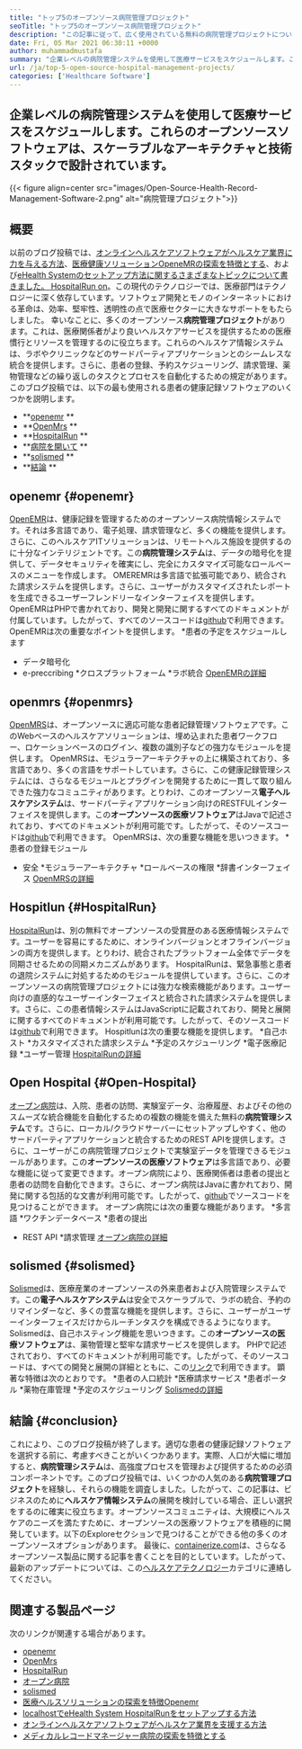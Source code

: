 ```yaml
---
title: "トップ5のオープンソース病院管理プロジェクト" 
seoTitle: "トップ5のオープンソース病院管理プロジェクト" 
description: "この記事に従って、広く使用されている無料の病院管理プロジェクトについて学びます。これらのソリューションは、医療行為を組織するための統合されたプラットフォームを提供します。" 
date: Fri, 05 Mar 2021 06:30:11 +0000
author: muhammadmustafa
summary: "企業レベルの病院管理システムを使用して医療サービスをスケジュールします。これらのオープンソースソフトウェアは、スケーラブルなアーキテクチャと技術スタックで設計されています。" 
url: /ja/top-5-open-source-hospital-management-projects/
categories: ['Healthcare Software']
---
```


## 企業レベルの病院管理システムを使用して医療サービスをスケジュールします。これらのオープンソースソフトウェアは、スケーラブルなアーキテクチャと技術スタックで設計されています。

{{< figure align=center src="images/Open-Source-Health-Record-Management-Software-2.png" alt="病院管理プロジェクト">}}


## 概要
以前のブログ投稿では、[オンラインヘルスケアソフトウェアがヘルスケア業界に力を与える方法][1]、[医療健康ソリューションOpeneMRの探索を特徴とする][2]、および[eHealth Systemのセットアップ方法に関するさまざまなトピックについて書きました。 HospitalRun on][3]。この現代のテクノロジーでは、医療部門はテクノロジーに深く依存しています。ソフトウェア開発とモノのインターネットにおける革命は、効率、堅牢性、透明性の点で医療セクターに大きなサポートをもたらしました。
幸いなことに、多くのオープンソース**病院管理プロジェクト**があります。これは、医療関係者がより良いヘルスケアサービスを提供するための医療慣行とリソースを管理するのに役立ちます。これらのヘルスケア情報システムは、ラボやクリニックなどのサードパーティアプリケーションとのシームレスな統合を提供します。さらに、患者の登録、予約スケジューリング、請求管理、薬物管理などの繰り返しのタスクとプロセスを自動化するための規定があります。このブログ投稿では、以下の最も使用される患者の健康記録ソフトウェアのいくつかを説明します。
  * **[openemr][4] ** 
  * **[OpenMrs][5] ** 
  * **[HospitalRun][6] ** 
  * **[病院を開いて][7] ** 
  * **[solismed][8] ** 
  * **[結論][9] ** 

## openemr   {#openemr}
[OpenEMR][10]は、健康記録を管理するためのオープンソース病院情報システムです。それは多言語であり、電子処理、請求管理など、多くの機能を提供します。さらに、このヘルスケアITソリューションは、リモートヘルス施設を提供するのに十分なインテリジェントです。この**病院管理システム**は、データの暗号化を提供して、データセキュリティを確実にし、完全にカスタマイズ可能なロールベースのメニューを作成します。 OMEREMRは多言語で拡張可能であり、統合された請求システムを提供します。さらに、ユーザーがカスタマイズされたレポートを生成できるユーザーフレンドリーなインターフェイスを提供します。 OpenEMRはPHPで書かれており、開発と開発に関するすべてのドキュメントが付属しています。したがって、すべてのソースコードは[github][11]で利用できます。
OpenEMRは次の重要なポイントを提供します。
  *患者の予定をスケジュールします
  * データ暗号化
  * e-preccribing
  *クロスプラットフォーム
  *ラボ統合
[OpenEMRの詳細][12]

## openmrs   {#openmrs}
[OpenMRS][13]は、オープンソースに適応可能な患者記録管理ソフトウェアです。このWebベースのヘルスケアソリューションは、埋め込まれた患者ワークフロー、ロケーションベースのログイン、複数の識別子などの強力なモジュールを提供します。 OpenMRSは、モジュラーアーキテクチャの上に構築されており、多言語であり、多くの言語をサポートしています。さらに、この健康記録管理システムには、さらなるモジュールとプラグインを開発するために一貫して取り組んできた強力なコミュニティがあります。とりわけ、このオープンソース**電子ヘルスケアシステム**は、サードパーティアプリケーション向けのRESTFULインターフェイスを提供します。この**オープンソースの医療ソフトウェア**はJavaで記述されており、すべてのドキュメントが利用可能です。したがって、そのソースコードは[github][14]で利用できます。
OpenMRSは、次の重要な機能を思いつきます。
  *患者の登録モジュール
  * 安全
  *モジュラーアーキテクチャ
  *ロールベースの権限
  *辞書インターフェイス
[OpenMRSの詳細][15]

## Hospitlun   {#HospitalRun}
[HospitalRun][16]は、別の無料でオープンソースの受賞歴のある医療情報システムです。ユーザーを容易にするために、オンラインバージョンとオフラインバージョンの両方を提供します。とりわけ、統合されたプラットフォーム全体でデータを同期させるための同期メカニズムがあります。 HospitalRunは、緊急事態と患者の退院システムに対処するためのモジュールを提供しています。さらに、このオープンソースの病院管理プロジェクトには強力な検索機能があります。ユーザー向けの直感的なユーザーインターフェイスと統合された請求システムを提供します。さらに、この患者情報システムはJavaScriptに記載されており、開発と展開に関するすべてのドキュメントが利用可能です。したがって、そのソースコードは[github][17]で利用できます。
Hospitlunは次の重要な機能を提供します。
  *自己ホスト
  *カスタマイズされた請求システム
  *予定のスケジューリング
  *電子医療記録
  *ユーザー管理
[HospitalRunの詳細][18]

## Open Hospital   {#Open-Hospital}
[オープン病院][19]は、入院、患者の訪問、実験室データ、治療履歴、およびその他のスムーズな統合機能を自動化するための複数の機能を備えた無料の**病院管理システム**です。さらに、ローカル/クラウドサーバーにセットアップしやすく、他のサードパーティアプリケーションと統合するためのREST APIを提供します。さらに、ユーザーがこの病院管理プロジェクトで実験室データを管理できるモジュールがあります。この**オープンソースの医療ソフトウェア**は多言語であり、必要な機能に従って変更できます。オープン病院により、医療関係者は患者の提出と患者の訪問を自動化できます。さらに、オープン病院はJavaに書かれており、開発に関する包括的な文書が利用可能です。したがって、[github][20]でソースコードを見つけることができます。
オープン病院には次の重要な機能があります。
  *多言語
  *ワクチンデータベース
  *患者の提出
  * REST API
  *請求管理
[オープン病院の詳細][21]

## solismed   {#solismed}
[Solismed][22]は、医療産業のオープンソースの外来患者および入院管理システムです。この**電子ヘルスケアシステム**は安全でスケーラブルで、ラボの統合、予約のリマインダーなど、多くの豊富な機能を提供します。さらに、ユーザーがユーザーインターフェイスだけからルーチンタスクを構成できるようになります。 Solismedは、自己ホスティング機能を思いつきます。この**オープンソースの医療ソフトウェア**は、薬物管理と堅牢な請求サービスを提供します。 PHPで記述されており、すべてのドキュメントが利用可能です。したがって、そのソースコードは、すべての開発と展開の詳細とともに、この[リンク][23]で利用できます。
顕著な特徴は次のとおりです。
  *患者の人口統計
  *医療請求サービス
  *患者ポータル
  *薬物在庫管理
  *予定のスケジューリング
[Solismedの詳細][24]

## 結論 {#conclusion}
これにより、このブログ投稿が終了します。適切な患者の健康記録ソフトウェアを選択する前に、考慮すべきことがいくつかあります。実際、人口が大幅に増加すると、**病院管理システム**は、高強度プロセスを管理および提供するための必須コンポーネントです。このブログ投稿では、いくつかの人気のある**病院管理プロジェクト**を経験し、それらの機能を調査しました。したがって、この記事は、ビジネスのために**ヘルスケア情報システム**の展開を検討している場合、正しい選択をするのに確実に役立ちます。オープンソースコミュニティは、大規模にヘルスケアのニーズを満たすために、オープンソースの医療ソフトウェアを積極的に開発しています。以下のExploreセクションで見つけることができる他の多くのオープンソースオプションがあります。
最後に、[containerize.com][25]は、さらなるオープンソース製品に関する記事を書くことを目的としています。したがって、最新のアップデートについては、この[ヘルスケアテクノロジー][26]カテゴリに連絡してください。

## 関連する製品ページ
次のリンクが関連する場合があります。
  * [openemr][27]
  * [OpenMrs][28]
  * [HospitalRun][18]
  * [オープン病院][21]
  * [solismed][24]
  * [医療ヘルスソリューションの探索を特徴Openemr][2]
  * [localhostでeHealth System HospitalRunをセットアップする方法][3]
  * [オンラインヘルスケアソフトウェアがヘルスケア業界を支援する方法][1]
  * [メディカルレコードマネージャー病院の探索を特徴とする][29]

  
[1]: https://blog.containerize.com/2021/02/12/how-online-healthcare-software-empowers-healthcare-industry/
[2]: https://blog.containerize.com/healthcare-software/open-source-medical-software-openemr-features/
[3]: https://blog.containerize.com/healthcare-software/how-to-install-hospitalrun-hospital-management-system/
[4]: #OpenEMR
[5]: #OpenMRS
[6]: #Hospitalrun
[7]: #Open-Hospital
[8]: #Solismed
[9]: #Conclusion
[10]: https://products.containerize.com/healthcare-technologies/openemr/
[11]: https://github.com/OpenShot/openshot-qt
[12]: https://www.open-emr.org/
[13]: https://products.containerize.com/healthcare-technologies/openmrs/
[14]: https://github.com/openmrs/openmrs-core
[15]: https://products.containerize.com/healthcare-technologies/openmrs
[16]: https://products.containerize.com/healthcare-technologies/hospitalrun/
[17]: https://github.com/HospitalRun/hospitalrun
[18]: https://products.containerize.com/healthcare-technologies/hospitalrun
[19]: https://products.containerize.com/healthcare-technologies/open-hospital/
[20]: https://github.com/informatici/openhospital
[21]: https://products.containerize.com/healthcare-technologies/open-hospital
[22]: https://products.containerize.com/healthcare-technologies/solismed/
[23]: https://www.solismed.com/startup.html
[24]: https://products.containerize.com/healthcare-technologies/solismed
[25]: https://www.containerize.com/
[26]: https://products.containerize.com/healthcare-technologies/
[27]: https://products.containerize.com/health-care-technologies/openemr
[28]: https://products.containerize.com/health-care-technologies/openmrs
[29]: https://blog.containerize.com/healthcare-software/features-exploration-of-medical-record-manager-hospitalrun/
